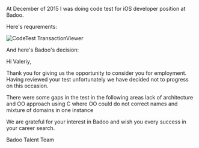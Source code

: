 At December of 2015 I was doing code test for iOS developer position at Badoo. 

Here's requrements:

![CodeTest TransactionViewer](https://cloud.githubusercontent.com/assets/1630974/12199252/74d4bb0c-b61f-11e5-916b-0da52dc5fc96.png)

And here's Badoo's decision:

Hi Valeriy, 

Thank you for giving us the opportunity to consider you for employment. Having reviewed your test unfortunately we have decided not to progress on this occasion. 

There were some gaps in the test in the following areas 
lack of architecture and OO approach
using C where OO could do
not correct names and mixture of domains in one instance

We are grateful for your interest in Badoo and wish you every success in your career search. 

Badoo Talent Team
